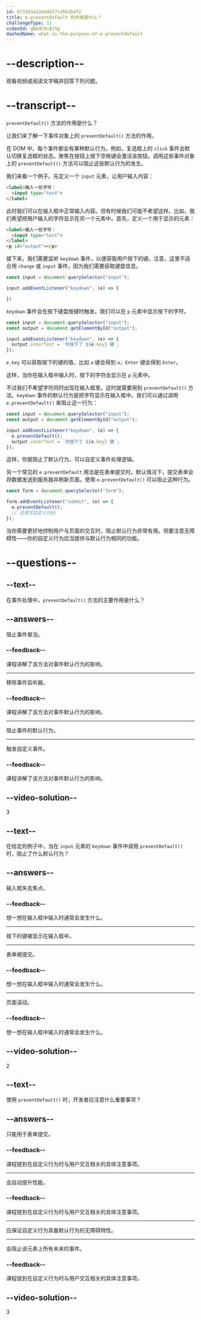 ```yaml
---
id: 6733d3a33abdd27cd562bdf2
title: e.preventDefault 的作用是什么？
challengeType: 11
videoId: gBUdCKcBJSg
dashedName: what-is-the-purpose-of-e-preventdefault
---
```


# --description--

观看视频或阅读文字稿并回答下列问题。

# --transcript--

`preventDefault()` 方法的作用是什么？

让我们来了解一下事件对象上的 `preventDefault()` 方法的作用。

在 DOM 中，每个事件都会有某种默认行为。例如，复选框上的 `click` 事件会默认切换复选框的状态。聚焦在按钮上按下空格键会激活该按钮。调用这些事件对象上的 `preventDefault()` 方法可以阻止这些默认行为的发生。

我们来看一个例子。先定义一个 `input` 元素，让用户输入内容：

```html
<label>输入一些字符：
  <input type="text">
</label>
```

此时我们可以在输入框中正常输入内容。但有时候我们可能不希望这样。比如，我们希望把用户输入的字符显示在另一个元素中。首先，定义一个用于显示的元素：

```html
<label>输入一些字符：
  <input type="text">
</label>
<p id="output"></p>
```

接下来，我们需要监听 `keydown` 事件，以便获取用户按下的键。注意，这里不适合用 `change` 或 `input` 事件，因为我们需要获取键盘信息。

```javascript
const input = document.querySelector("input");

input.addEventListener("keydown", (e) => {

})
```

`keydown` 事件会在按下键盘按键时触发。我们可以在 `p` 元素中显示按下的字符。

```javascript
const input = document.querySelector("input");
const output = document.getElementById("output");

input.addEventListener("keydown", (e) => {
  output.innerText = `你按下了 ${e.key} 键`;
});
```

`e.key` 可以获取按下的键的值，比如 `a` 键会得到 `a`，`Enter` 键会得到 `Enter`。

这样，当你在输入框中输入时，按下的字符会显示在 `p` 元素中。

不过我们不希望字符同时出现在输入框里。这时就需要用到 `preventDefault()` 方法。`keydown` 事件的默认行为是把字符显示在输入框中。我们可以通过调用 `e.preventDefault()` 来阻止这一行为：

```javascript
const input = document.querySelector("input");
const output = document.getElementById("output");

input.addEventListener("keydown", (e) => {
  e.preventDefault();
  output.innerText = `你按下了 ${e.key} 键`;
});
```

这样，你就阻止了默认行为，可以自定义事件处理逻辑。

另一个常见的 `e.preventDefault` 用法是在表单提交时。默认情况下，提交表单会将数据发送到服务器并刷新页面。使用 `e.preventDefault()` 可以阻止这种行为。

```js
const form = document.querySelector("form");

form.addEventListener("submit", (e) => {
  e.preventDefault();
  // 这里写自定义代码
});
```

当你需要更好地控制用户与页面的交互时，阻止默认行为非常有用。但要注意无障碍性——你的自定义行为应当提供与默认行为相同的功能。

# --questions--

## --text--

在事件处理中，`preventDefault()` 方法的主要作用是什么？

## --answers--

阻止事件冒泡。

### --feedback--

课程讲解了该方法对事件默认行为的影响。

---

移除事件监听器。

### --feedback--

课程讲解了该方法对事件默认行为的影响。

---

阻止事件的默认行为。

---

触发自定义事件。

### --feedback--

课程讲解了该方法对事件默认行为的影响。

## --video-solution--

3

## --text--

在给定的例子中，当在 `input` 元素的 `keydown` 事件中调用 `preventDefault()` 时，阻止了什么默认行为？

## --answers--

输入框失去焦点。

### --feedback--

想一想在输入框中输入时通常会发生什么。

---

按下的键被显示在输入框中。

---

表单被提交。

### --feedback--

想一想在输入框中输入时通常会发生什么。

---

页面滚动。

### --feedback--

想一想在输入框中输入时通常会发生什么。

## --video-solution--

2

## --text--

使用 `preventDefault()` 时，开发者应注意什么重要事项？

## --answers--

只能用于表单提交。

### --feedback--

课程提到在自定义行为时与用户交互相关的具体注意事项。

---

会自动提升性能。

### --feedback--

课程提到在自定义行为时与用户交互相关的具体注意事项。

---

应保证自定义行为具备默认行为的无障碍特性。

---

会阻止该元素上所有未来的事件。

### --feedback--

课程提到在自定义行为时与用户交互相关的具体注意事项。

## --video-solution--

3

